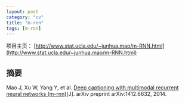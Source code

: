 ```yaml
---
layout: post
category: "cv"
title: "m-rnn"
tags: [m-rnn]
---
```


项目主页：
[http://www.stat.ucla.edu/~junhua.mao/m-RNN.html](http://www.stat.ucla.edu/~junhua.mao/m-RNN.html)


## 摘要

Mao J, Xu W, Yang Y, et al. [Deep captioning with multimodal recurrent neural networks (m-rnn)](https://arxiv.org/abs/1412.6632)[J]. arXiv preprint arXiv:1412.6632, 2014.